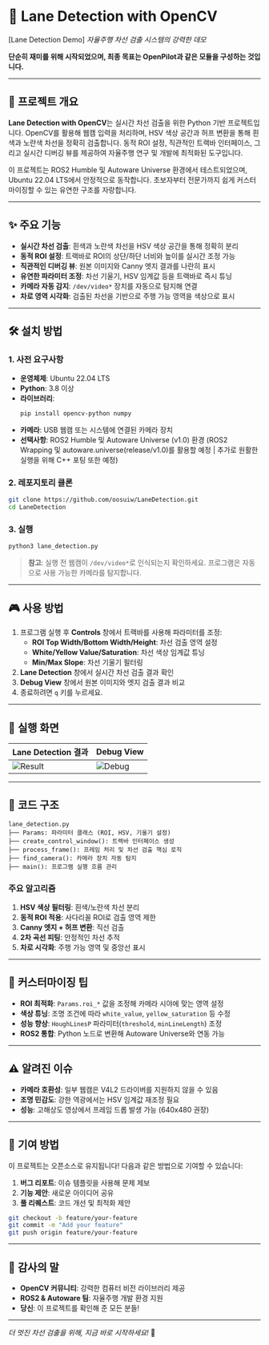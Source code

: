 # 🚗 Lane Detection with OpenCV

[Lane Detection Demo]
*자율주행 차선 검출 시스템의 강력한 데모*

**단순히 재미를 위해 시작되었으며, 최종 목표는 OpenPilot과 같은 모듈을 구성하는 것입니다.**

---

## 📖 프로젝트 개요

**Lane Detection with OpenCV**는 실시간 차선 검출을 위한 Python 기반 프로젝트입니다. OpenCV를 활용해 웹캠 입력을 처리하며, HSV 색상 공간과 허프 변환을 통해 흰색과 노란색 차선을 정확히 검출합니다. 동적 ROI 설정, 직관적인 트랙바 인터페이스, 그리고 실시간 디버깅 뷰를 제공하여 자율주행 연구 및 개발에 최적화된 도구입니다.

이 프로젝트는 ROS2 Humble 및 Autoware Universe 환경에서 테스트되었으며, Ubuntu 22.04 LTS에서 안정적으로 동작합니다. 초보자부터 전문가까지 쉽게 커스터마이징할 수 있는 유연한 구조를 자랑합니다.

---

## ✨ 주요 기능

- **실시간 차선 검출**: 흰색과 노란색 차선을 HSV 색상 공간을 통해 정확히 분리
- **동적 ROI 설정**: 트랙바로 ROI의 상단/하단 너비와 높이를 실시간 조정 가능
- **직관적인 디버깅 뷰**: 원본 이미지와 Canny 엣지 결과를 나란히 표시
- **유연한 파라미터 조정**: 차선 기울기, HSV 임계값 등을 트랙바로 즉시 튜닝
- **카메라 자동 감지**: `/dev/video*` 장치를 자동으로 탐지해 연결
- **차로 영역 시각화**: 검출된 차선을 기반으로 주행 가능 영역을 색상으로 표시

---

## 🛠 설치 방법

### 1. 사전 요구사항
- **운영체제**: Ubuntu 22.04 LTS
- **Python**: 3.8 이상
- **라이브러리**:
  ```bash
  pip install opencv-python numpy
  ```
- **카메라**: USB 웹캠 또는 시스템에 연결된 카메라 장치
- **선택사항**: ROS2 Humble 및 Autoware Universe (v1.0) 환경 (ROS2 Wrapping 및 autoware.universe(release/v1.0)를 활용할 예정 | 추가로 원활한 실행을 위해 C++ 포팅 또한 예정)

### 2. 레포지토리 클론
```bash
git clone https://github.com/oosuiw/LaneDetection.git
cd LaneDetection
```

### 3. 실행
```bash
python3 lane_detection.py
```

> **참고**: 실행 전 웹캠이 `/dev/video*`로 인식되는지 확인하세요. 프로그램은 자동으로 사용 가능한 카메라를 탐지합니다.

---

## 🎮 사용 방법

1. 프로그램 실행 후 **Controls** 창에서 트랙바를 사용해 파라미터를 조정:
   - **ROI Top Width/Bottom Width/Height**: 차선 검출 영역 설정
   - **White/Yellow Value/Saturation**: 차선 색상 임계값 튜닝
   - **Min/Max Slope**: 차선 기울기 필터링
2. **Lane Detection** 창에서 실시간 차선 검출 결과 확인
3. **Debug View** 창에서 원본 이미지와 엣지 검출 결과 비교
4. 종료하려면 `q` 키를 누르세요.

---

## 📸 실행 화면

| **Lane Detection 결과** | **Debug View** |
|-------------------------|----------------|
| ![Result](https://via.placeholder.com/400x300.png?text=Lane+Detection+Result) | ![Debug](https://via.placeholder.com/400x300.png?text=Debug+View) |

---

## 🧠 코드 구조

```plaintext
lane_detection.py
├── Params: 파라미터 클래스 (ROI, HSV, 기울기 설정)
├── create_control_window(): 트랙바 인터페이스 생성
├── process_frame(): 프레임 처리 및 차선 검출 핵심 로직
├── find_camera(): 카메라 장치 자동 탐지
├── main(): 프로그램 실행 흐름 관리
```

### 주요 알고리즘
1. **HSV 색상 필터링**: 흰색/노란색 차선 분리
2. **동적 ROI 적용**: 사다리꼴 ROI로 검출 영역 제한
3. **Canny 엣지 + 허프 변환**: 직선 검출
4. **2차 곡선 피팅**: 안정적인 차선 추적
5. **차로 시각화**: 주행 가능 영역 및 중앙선 표시

---

## 🔧 커스터마이징 팁

- **ROI 최적화**: `Params.roi_*` 값을 조정해 카메라 시야에 맞는 영역 설정
- **색상 튜닝**: 조명 조건에 따라 `white_value`, `yellow_saturation` 등 수정
- **성능 향상**: `HoughLinesP` 파라미터(`threshold`, `minLineLength`) 조정
- **ROS2 통합**: Python 노드로 변환해 Autoware Universe와 연동 가능

---

## ⚠️ 알려진 이슈

- **카메라 호환성**: 일부 웹캠은 V4L2 드라이버를 지원하지 않을 수 있음
- **조명 민감도**: 강한 역광에서는 HSV 임계값 재조정 필요
- **성능**: 고해상도 영상에서 프레임 드롭 발생 가능 (640x480 권장)

---

## 🌟 기여 방법

이 프로젝트는 오픈소스로 유지됩니다! 다음과 같은 방법으로 기여할 수 있습니다:
1. **버그 리포트**: 이슈 템플릿을 사용해 문제 제보
2. **기능 제안**: 새로운 아이디어 공유
3. **풀 리퀘스트**: 코드 개선 및 최적화 제안

```bash
git checkout -b feature/your-feature
git commit -m "Add your feature"
git push origin feature/your-feature
```

---

## 🙌 감사의 말

- **OpenCV 커뮤니티**: 강력한 컴퓨터 비전 라이브러리 제공
- **ROS2 & Autoware 팀**: 자율주행 개발 환경 지원
- **당신**: 이 프로젝트를 확인해 준 모든 분들!

---

*더 멋진 차선 검출을 위해, 지금 바로 시작하세요!* 🚀